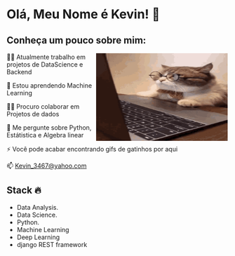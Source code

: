 
# Olá, Meu Nome é Kevin! 🦆


## Conheça um pouco sobre mim:
<img align='right' src='/cat.gif' width='300"' height='200"'>

👩‍💻 Atualmente trabalho em projetos de DataScience e Backend

🧠 Estou aprendendo Machine Learning

👯‍♀️ Procuro colaborar em Projetos de dados

💬 Me pergunte sobre Python, Estátistica e Algebra linear

⚡️ Você pode acabar encontrando gifs de gatinhos por aqui

📫 Kevin_3467@yahoo.com

  
  
## Stack :fire:
<!--<img align="right" src="https://github-readme-stats.vercel.app/api/top-langs/?username=AntiKevin&theme=dark&hide=ProcFile"/>-->


- Data Analysis.
- Data Science.
- Python.
- Machine Learning
- Deep Learning
- django REST framework

